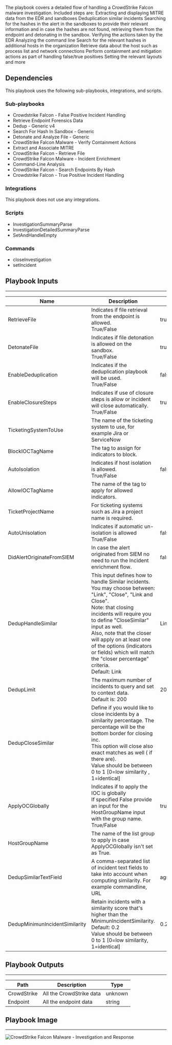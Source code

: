 The playbook covers a detailed flow of handling a CrowdStrike Falcon malware investigation.
Included steps are:
Extracting and displaying MITRE data from the EDR and sandboxes
Deduplication similar incidents
Searching for the hashes in the alert in the sandboxes to provide their relevant information and in case the hashes are not found, retrieving them from the endpoint and detonating in the sandbox.
Verifying the actions taken by the EDR
Analyzing the command line
Search for the relevant hashes in additional hosts in the organization
Retrieve data about the host such as process list and network connections
Perform containment and mitigation actions as part of handling false/true positives 
Setting the relevant layouts and more

## Dependencies
This playbook uses the following sub-playbooks, integrations, and scripts.

### Sub-playbooks
* Crowdstrike Falcon - False Positive Incident Handling
* Retrieve Endpoint Forensics Data
* Dedup - Generic v4
* Search For Hash In Sandbox - Generic
* Detonate and Analyze File - Generic
* CrowdStrike Falcon Malware - Verify Containment Actions
* Extract and Associate MITRE 
* CrowdStrike Falcon - Retrieve File
* CrowdStrike Falcon Malware - Incident Enrichment
* Command-Line Analysis
* CrowdStrike Falcon - Search Endpoints By Hash
* Crowdstrike Falcon - True Positive Incident Handling

### Integrations
This playbook does not use any integrations.

### Scripts
* InvestigationSummaryParse
* InvestigationDetailedSummaryParse
* SetAndHandleEmpty

### Commands
* closeInvestigation
* setIncident

## Playbook Inputs
---

| **Name** | **Description** | **Default Value** | **Required** |
| --- | --- | --- | --- |
| RetrieveFile | Indicates if file retrieval from the endpoint is allowed. <br/>True/False | true | Optional |
| DetonateFile | Indicates if file detonation is allowed on the sandbox.<br/>True/False | true | Optional |
| EnableDeduplication | Indicates if the deduplication playbook will be used.<br/>True/False | false | Optional |
| EnableClosureSteps | Indicates if use of closure steps is allow or incident will close automatically.<br/>True/False | true | Optional |
| TicketingSystemToUse | The name of the ticketing system to use, for example Jira or ServiceNow |  | Optional |
| BlockIOCTagName | The tag to assign for indicators to block. |  | Optional |
| AutoIsolation | Indicates if host isolation is allowed.<br/>True/False<br/> | false | Optional |
| AllowIOCTagName | The name of the tag to apply for allowed indicators. |  | Optional |
| TicketProjectName | For ticketing systems such as Jira a project name is required. |  | Optional |
| AutoUnisolation | Indicates if automatic un-isolation is allowed<br/>True/False | false | Optional |
| DidAlertOriginateFromSIEM | In case the alert originated from SIEM no need to run the Incident enrichment flow. | false | Optional |
| DedupHandleSimilar | This input defines how to handle Similar incidents. <br/>You may choose between: "Link", "Close", "Link and Close".<br/>Note: that closing incidents will require you to define "CloseSimilar" input as well.<br/>Also, note that the closer will apply on at least one of the options \(indicators or fields\) which will match the "closer percentage" criteria.<br/>Default: Link  | Link | Optional |
| DedupLimit | The maximum number of incidents to query and set to context data.<br/>Default is: 200 | 200 | Optional |
| DedupCloseSimilar | Define if you would like to close incidents by a similarity percentage. The percentage will be the bottom border for closing inc.<br/>This option will close also exact matches as well \( if there are\).<br/>Value should be between 0 to 1 \[0=low similarity , 1=identical\] |  | Optional |
| ApplyOCGlobally | Indicates if to apply the IOC is globally<br/>If specified False provide an input for the HostGroupName input with the group name.<br/>True/False | true | Optional |
| HostGroupName | The name of the list group to apply in case ApplyOCGlobally isn't set as True. |  | Optional |
| DedupSimilarTextField | A comma-separated list of incident text fields to take into account when computing similarity. For example commandline, URL | agnetsid,users,agentsid,CMDline,Hostnames,filenames,filepaths | Optional |
| DedupMinimunIncidentSimilarity | Retain incidents with a similarity score that's higher than the MinimunIncidentSimilarity.<br/>Default: 0.2<br/>Value should be between 0 to 1 \[0=low similarity, 1=identical\] | 0.2 | Optional |

## Playbook Outputs
---

| **Path** | **Description** | **Type** |
| --- | --- | --- |
| CrowdStrike | All the CrowdStrike data | unknown |
| Endpoint | All the endpoint data | string |

## Playbook Image
---
![CrowdStrike Falcon Malware - Investigation and Response](../doc_files/CrowdStrike_Falcon_Malware_-_Investigation_and_Response.png)